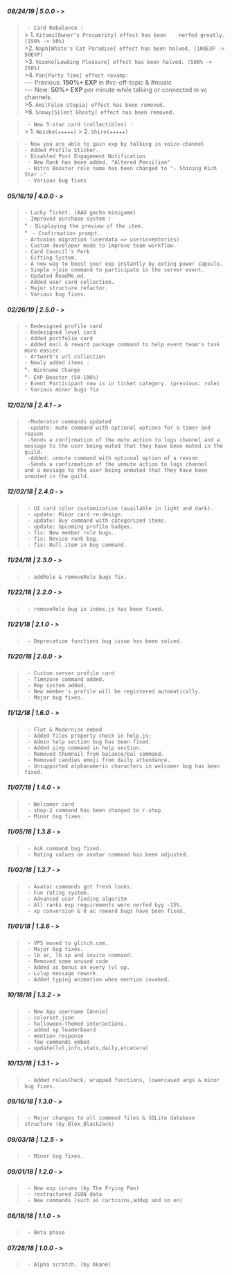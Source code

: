 ##### **08/24/19 | 5.0.0 - >**

   >` - Card Rebalance :`   
         > 1. `Kitomi[Owner's Prosperity] effect has been    nerfed greatly. (150% -> 50%)  `   
         >2. `Naph[White's Cat Paradise] effect has been halved. (100EXP -> 50EXP) `  
         >3. `Vezeko[Lewding Pleasure] effect has been halved. (500% -> 250%)   `  
         >4. `Pan[Party Time] effect revamp:  `  
            --- Previous: **150%+ EXP** in #vc-off-topic & #music   
            --- New: **50%+ EXP** per minute while talking or connected in vc channels.  
         >5. `Ami[False Utopia] effect has been removed.`  
         >6. `Snowy[Silent Ghosty] effect has been removed.`

   >` - New 5-star card (collectibles) :`    
      > 1. `Nezuko(★★★★★)`
      > 2. `Shiro(★★★★★)`

   >` - Now you are able to gain exp by talking in voice-channel `  
   >` - Added Profile Sticker. `   
   >` - Disabled Post Engagement Notification `    
   >` - New Rank has been added. "Altered Pencilian"`    
   >` - Nitro Booster role name has been changed to "☆ Shining Rich Star ☆"`  
   >` - Various bug fixes` 



##### **05/16/19 | 4.0.0 - >**
   >` - Lucky Ticket. (AAU gacha minigame) `  
   >` - Improved purchase system : `  
         ^ ` - Displaying the preview of the item. `  
         ^ ` - Confirmation prompt.`  
   >` - Artcoins migration (userdata => userinventories) `  
   >` - Custom developer mode to improve team workflow. `  
   >` - Card Council's Perk. `  
   >` - Gifting System. `  
   >` - A new way to boost your exp instantly by eating power capsule. `  
   >` - Simple >join command to participate in the server event. `  
   >` - Updated ReadMe.md. `  
   >` - Added user card collection. `  
   >` - Major structure refactor. `  
   >` - Various bug fixes. `  



##### **02/26/19 | 2.5.0 - >** 

   >` - Redesigned profile card  `   
   >` - Redesigned level card  `  
   >` - Added portfolio card  `  
   >` - Added mail & reward package command to help event team's task more easier.  `     
   >` - Artwork's url collection  `    
   >` - Newly added items :  `    
   			 ^` - Nickname Change  `  
   			 ^` - EXP Booster (50-100%)  `    
   >` - Event Participant now is in ticket category. (previous: role)  `    			
   >` - Various minor bugs fix  `    

##### **12/02/18 | 2.4.1 - >** 

   >` -Moderator commands updated`  
   >` -update: mute command with optional options for a timer and reason`  
   >` -Sends a confirmation of the mute action to logs channel and a message to the user being muted that they have been muted in the guild.`  
   >` -Added: unmute command with optional option of a reason`  
   >` -Sends a confirmation of the unmute action to logs channel     and a message to the user being unmuted that they have been    unmuted in the guild.`  
	
##### **12/02/18 | 2.4.0 - >** 

   >` - UI card color customization (available in light and dark).`  
   >` - update: Minor card re-design.`  
   >` - update: Buy command with categorized items.`  
   >` - update: Upcoming profile badges.`  
   >` - fix: New member role bugs.`  
   >` - fix: Novice rank bug.`  
   >` - fix: Null item in buy command.`  

##### **11/24/18 | 2.3.0 - >** 

   >` - addRole & removeRole bugs fix.`
   
##### **11/22/18 | 2.2.0 - >** 

   >` - removeRole bug in index.js has been fixed.`
  
##### **11/21/18 | 2.1.0 - >** 

   >` - Deprecation functions bug issue has been solved.`
  
##### **11/20/18 | 2.0.0 - >** 

   >` - Custom server profile card`  
   >` - Timezone command added.`  
   >` - Rep system added.`  
   >` - New member's profile will be registered automatically.`  
   >` - Major bug fixes.`

##### **11/12/18 | 1.6.0 - >**

   >` - Flat & Modernize embed`  
   >` - Added files property check in help.js;`  
   >` - Admin help section bug has been fixed.`  
   >` - Added ping command in help section.`  
   >` - Removed thumnail from balance/bal command.`  
   >` - Removed candies emoji from daily attendance.`  
   >` - Unsupported alphanumeric characters in welcomer bug has been fixed.`

##### **11/07/18 | 1.4.0 - >**

   >` - Welcomer card`  
   >` - shop-2 command has been changed to r.shop`  
   >` - Minor bug fixes.`  

##### **11/05/18 | 1.3.8 - >** 

   >` - Ask command bug fixed.`  
   >` - Rating values on avatar command has been adjusted.`

##### **11/03/18 | 1.3.7 - >** 

   >` - Avatar commands got fresh looks.`  
   >` - Fun rating system.`  
   >` - Advanced user finding algoritm`  
   >` - All ranks exp requirements were nerfed byy -15%.`  
   >` - xp conversion & 0 ac reward bugs have been fixed.`

##### **11/01/18 | 1.3.6 - >** 

   >` - VPS moved to glitch.com.`  
   >` - Major bug fixes.`  
   >` - lb ac, lb xp and invite command.`  
   >` - Removed some unused code`  
   >` - Added ac bonus on every lvl up.`  
   >` - Lvlup message rework.`  
   >` - Added typing animation when mention invoked.`

##### **10/18/18 | 1.3.2 - >**

   >` - New App username [Annie]`  
   >` - colorset.json`  
   >` - halloween-themed interactions.`  
   >` - added xp leaderboard`  
   >` - mention response`  
   >` - few commands embed`  
   >` - update(lvl,info,stats,daily,etcetera)`  
   
##### **10/13/18 | 1.3.1 -** > 

   >` - Added rolesCheck, wrapped functions, lowercased args & minor bug fixes.`

##### **09/16/18 | 1.3.0 - >**

   >` - Major changes to all command files & SQLite database structure (by Blox_BlackJack)`

##### **09/03/18 | 1.2.5 - >**

   >` - Minor bug fixes.`

##### **09/01/18 | 1.2.0 - >** 

   >` - New exp curves (by The Frying Pan)`  
   >` - restructured JSON data`  
   >` - New commands (such as cartcoins,addxp and so on)`  

##### **08/18/18 | 1.1.0 - >**

   >` - Beta phase`

##### **07/28/18 | 1.0.0 - >**

   >` - Alpha scratch. (by Akane)`